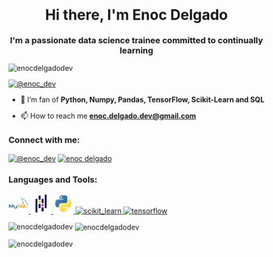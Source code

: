 <h1 align="center">Hi there, I'm Enoc Delgado</h1>
<h3 align="center">I'm a passionate data science trainee committed to continually learning</h3>

<p align="left"> <img src="https://komarev.com/ghpvc/?username=enocdelgadodev&label=Profile%20views&color=0e75b6&style=flat" alt="enocdelgadodev" /> </p>

<p align="left"> <a href="https://twitter.com/@enoc_dev" target="blank"><img src="https://img.shields.io/twitter/follow/@enoc_dev?logo=twitter&style=for-the-badge" alt="@enoc_dev" /></a> </p>

- 🌱 I’m fan of **Python, Numpy, Pandas, TensorFlow, Scikit-Learn and SQL**

- 📫 How to reach me **enoc.delgado.dev@gmail.com**

<h3 align="left">Connect with me:</h3>
<p align="left">
<a href="https://twitter.com/@enoc_dev" target="blank"><img align="center" src="https://raw.githubusercontent.com/rahuldkjain/github-profile-readme-generator/master/src/images/icons/Social/twitter.svg" alt="@enoc_dev" height="30" width="40" /></a>
<a href="https://linkedin.com/in/enoc delgado" target="blank"><img align="center" src="https://raw.githubusercontent.com/rahuldkjain/github-profile-readme-generator/master/src/images/icons/Social/linked-in-alt.svg" alt="enoc delgado" height="30" width="40" /></a>
</p>

<h3 align="left">Languages and Tools:</h3>
<p align="left"> <a href="https://www.mysql.com/" target="_blank" rel="noreferrer"> <img src="https://raw.githubusercontent.com/devicons/devicon/master/icons/mysql/mysql-original-wordmark.svg" alt="mysql" width="40" height="40"/> </a> <a href="https://pandas.pydata.org/" target="_blank" rel="noreferrer"> <img src="https://raw.githubusercontent.com/devicons/devicon/2ae2a900d2f041da66e950e4d48052658d850630/icons/pandas/pandas-original.svg" alt="pandas" width="40" height="40"/> </a> <a href="https://www.python.org" target="_blank" rel="noreferrer"> <img src="https://raw.githubusercontent.com/devicons/devicon/master/icons/python/python-original.svg" alt="python" width="40" height="40"/> </a> <a href="https://scikit-learn.org/" target="_blank" rel="noreferrer"> <img src="https://upload.wikimedia.org/wikipedia/commons/0/05/Scikit_learn_logo_small.svg" alt="scikit_learn" width="40" height="40"/> </a> <a href="https://www.tensorflow.org" target="_blank" rel="noreferrer"> <img src="https://www.vectorlogo.zone/logos/tensorflow/tensorflow-icon.svg" alt="tensorflow" width="40" height="40"/> </a> </p>

<p><img align="left" src="https://github-readme-stats.vercel.app/api/top-langs?username=enocdelgadodev&show_icons=true&locale=en&layout=compact" alt="enocdelgadodev" /></p>

<p>&nbsp;<img align="center" src="https://github-readme-stats.vercel.app/api?username=enocdelgadodev&show_icons=true&locale=en" alt="enocdelgadodev" /></p>

<p><img align="center" src="https://github-readme-streak-stats.herokuapp.com/?user=enocdelgadodev&" alt="enocdelgadodev" /></p>
